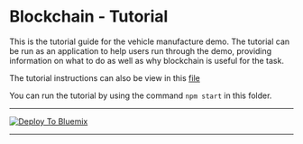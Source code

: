 # Blockchain - Tutorial

This is the tutorial guide for the vehicle manufacture demo. The tutorial can be run as an application to help users run through the demo, providing information on what to do as well as why blockchain is useful for the task.

The tutorial instructions can also be view in this [file](tutorial.md)

You can run the tutorial by using the command `npm start` in this folder.

***

[![Deploy To Bluemix](/.bluemix/GetVehicleManufacture.png)](https://console.bluemix.net/devops/setup/deploy/?repository=https://github.com/modi975/vehicle-manufacture-blockchain&branch=master)

***
